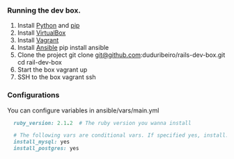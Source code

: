 ### Running the dev box.
1. Install [Python](http://www.python.org.br/wiki) and [pip](https://github.com/pypa/pip)
2. Install [VirtualBox](http://www.virtualbox.org)
3. Install [Vagrant](http://www.vagrantup.com/)
4. Install [Ansible](http://www.ansible.com/)
  pip install ansible
5. Clone the project
  git clone git@github.com:duduribeiro/rails-dev-box.git
  cd rail-dev-box
6. Start the box
  vagrant up
7. SSH to the box
  vagrant ssh

### Configurations
You can configure variables in ansible/vars/main.yml
```ruby
  ruby_version: 2.1.2  # The ruby version you wanna install

  # The following vars are conditional vars. If specified yes, install.
  install_mysql: yes
  install_postgres: yes
```
